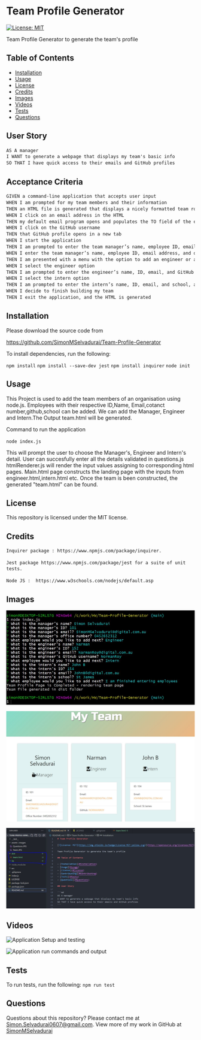 # Team Profile Generator

[![License: MIT](https://img.shields.io/badge/License-MIT-yellow.svg)](https://opensource.org/licenses/MIT)

Team Profile Generator to generate the team's profile

## Table of Contents

- [Installation](#installation)
- [Usage](#usage)
- [License](#license)
- [Credits](#Credits)
- [Images](#images)
- [Videos](#Videos)
- [Tests](#tests)
- [Questions](#questions)

## User Story

```md
AS A manager
I WANT to generate a webpage that displays my team's basic info
SO THAT I have quick access to their emails and GitHub profiles
```

## Acceptance Criteria

```md
GIVEN a command-line application that accepts user input
WHEN I am prompted for my team members and their information
THEN an HTML file is generated that displays a nicely formatted team roster based on user input
WHEN I click on an email address in the HTML
THEN my default email program opens and populates the TO field of the email with the address
WHEN I click on the GitHub username
THEN that GitHub profile opens in a new tab
WHEN I start the application
THEN I am prompted to enter the team manager’s name, employee ID, email address, and office number
WHEN I enter the team manager’s name, employee ID, email address, and office number
THEN I am presented with a menu with the option to add an engineer or an intern or to finish building my team
WHEN I select the engineer option
THEN I am prompted to enter the engineer’s name, ID, email, and GitHub username, and I am taken back to the menu
WHEN I select the intern option
THEN I am prompted to enter the intern’s name, ID, email, and school, and I am taken back to the menu
WHEN I decide to finish building my team
THEN I exit the application, and the HTML is generated
```

## Installation

Please download the source code from

https://github.com/SimonMSelvadurai/Team-Profile-Generator

To install dependencies, run the following:

`npm install`
`npm install --save-dev jest`
`npm install inquirer`
`node init`

## Usage

This Project is used to add the team members of an organisation using node.js.
Employees with their respective ID,Name, Email,cotanct number,github,school can be added.
We can add the Manager, Engineer and Intern.The Output team.html will be generated.

Command to run the application

`node index.js`

This will prompt the user to choose the Manager's, Engineer and Intern's detail.
User can succesfully enter all the details validated in questions.js
htmlRenderer.js will render the input values assigning to corresponding html pages.
Main.html page constructs the landing page with the inputs from engineer.html,intern.html etc.
Once the team is been constructed, the generated "team.html" can be found.

## License

This repository is licensed under the MIT license.

## Credits

    Inquirer package : https://www.npmjs.com/package/inquirer.

    Jest package https://www.npmjs.com/package/jest for a suite of unit tests.

    Node JS :  https://www.w3schools.com/nodejs/default.asp

## Images

![Questions](/assets/images/Questions.JPG)

![Team Image](/assets/images/Team.JPG)

![output Folder](/assets/images/output_Team.JPG)

## Videos

![Application Setup and testing](assets/videos/Setup-Testing.gif)

![Application run commands and output](./assets/videos/ApplicationWalkthrough.gif)

## Tests

To run tests, run the following:
`npm run test`

## Questions

Questions about this repository? Please contact me at [Simon.Selvadurai0607@gmail.com](mailto:Simon.Selvadurai0607@gmail.com). View more of my work in GitHub at [SimonMSelvadurai](https://github.com/SimonMSelvadurai)
